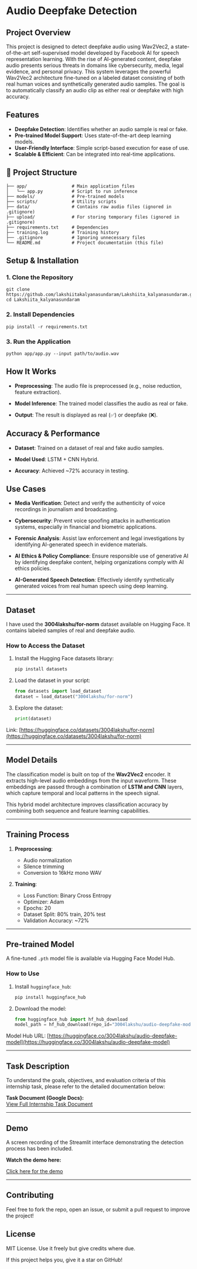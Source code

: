 
# Audio Deepfake Detection

## Project Overview  
This project is designed to detect deepfake audio using Wav2Vec2, a state-of-the-art self-supervised model developed by Facebook AI for speech representation learning. With the rise of AI-generated content, deepfake audio presents serious threats in domains like cybersecurity, media, legal evidence, and personal privacy.
This system leverages the powerful Wav2Vec2 architecture fine-tuned on a labeled dataset consisting of both real human voices and synthetically generated audio samples. The goal is to automatically classify an audio clip as either real or deepfake with high accuracy.

## Features  
- **Deepfake Detection**: Identifies whether an audio sample is real or fake.  
- **Pre-trained Model Support**: Uses state-of-the-art deep learning models.  
- **User-Friendly Interface**: Simple script-based execution for ease of use.  
- **Scalable & Efficient**: Can be integrated into real-time applications.  

## 📂 Project Structure  
```
├── app/                 # Main application files
│   └── app.py           # Script to run inference
├── models/              # Pre-trained models
├── scripts/             # Utility scripts
├── data/                # Contains raw audio files (ignored in .gitignore)
├── upload/              # For storing temporary files (ignored in .gitignore)
├── requirements.txt     # Dependencies
├── training.log         # Training history
├── .gitignore           # Ignoring unnecessary files
└── README.md            # Project documentation (this file)
```

## Setup & Installation  
### 1️. Clone the Repository  
```
git clone https://github.com/lakshiitakalyanasundaram/Lakshiita_kalyanasundaram.git  
cd Lakshiita_kalyanasundaram
```
### 2️. Install Dependencies
```
pip install -r requirements.txt
 ```

### 3️. Run the Application
```
python app/app.py --input path/to/audio.wav
```

## **How It Works**
- **Preprocessing**: The audio file is preprocessed (e.g., noise reduction, feature extraction).

- **Model Inference**: The trained model classifies the audio as real or fake.

- **Output**: The result is displayed as real (✅) or deepfake (❌).

## **Accuracy & Performance**
- **Dataset**: Trained on a dataset of real and fake audio samples.

- **Model Used**: LSTM + CNN Hybrid.

- **Accuracy**: Achieved ~72% accuracy in testing.

## Use Cases

- **Media Verification**: Detect and verify the authenticity of voice recordings in journalism and broadcasting.

- **Cybersecurity**: Prevent voice spoofing attacks in authentication systems, especially in financial and biometric applications.

- **Forensic Analysis**: Assist law enforcement and legal investigations by identifying AI-generated speech in evidence materials.

- **AI Ethics & Policy Compliance**: Ensure responsible use of generative AI by identifying deepfake content, helping organizations comply with AI ethics policies.

- **AI-Generated Speech Detection**: Effectively identify synthetically generated voices from real human speech using deep learning.
---

## Dataset  

I have used the **3004lakshu/for-norm** dataset available on Hugging Face. It contains labeled samples of real and deepfake audio.

### How to Access the Dataset  
1. Install the Hugging Face datasets library:
   ```bash
   pip install datasets
   ```

2. Load the dataset in your script:
   ```python
   from datasets import load_dataset
   dataset = load_dataset("3004lakshu/for-norm")
   ```

3. Explore the dataset:
   ```python
   print(dataset)
   ```

Link: [https://huggingface.co/datasets/3004lakshu/for-norm](https://huggingface.co/datasets/3004lakshu/for-norm)

---

## Model Details  

The classification model is built on top of the **Wav2Vec2** encoder. It extracts high-level audio embeddings from the input waveform. These embeddings are passed through a combination of **LSTM and CNN** layers, which capture temporal and local patterns in the speech signal.

This hybrid model architecture improves classification accuracy by combining both sequence and feature learning capabilities.

---

## Training Process  

1. **Preprocessing**:  
   - Audio normalization  
   - Silence trimming  
   - Conversion to 16kHz mono WAV

2. **Training**:  
   - Loss Function: Binary Cross Entropy  
   - Optimizer: Adam  
   - Epochs: 20  
   - Dataset Split: 80% train, 20% test  
   - Validation Accuracy: ~72%

---

## Pre-trained Model  

A fine-tuned `.pth` model file is available via Hugging Face Model Hub.

### How to Use  
1. Install `huggingface_hub`:
   ```bash
   pip install huggingface_hub
   ```

2. Download the model:
   ```python
   from huggingface_hub import hf_hub_download
   model_path = hf_hub_download(repo_id="3004lakshu/audio-deepfake-model", filename="deepfake_model.pth")
   ```

Model Hub URL: [https://huggingface.co/3004lakshu/audio-deepfake-model](https://huggingface.co/3004lakshu/audio-deepfake-model)

---

## Task Description  

To understand the goals, objectives, and evaluation criteria of this internship task, please refer to the detailed documentation below:

**Task Document (Google Docs):**  
[View Full Internship Task Document](https://docs.google.com/document/d/1A-vxewmCHlzjVEGx68Wg65CItiBBgoLNYx_Xd-3UcZk/edit?usp=sharing)

---

## Demo  

A screen recording of the Streamlit interface demonstrating the detection process has been included.

**Watch the demo here:** 

[Click here for the demo](https://drive.google.com/file/d/1Wl4rqkgmrAE0OWKcelehZdtTSFzeTu_8/view?usp=sharing)

---
## Contributing
Feel free to fork the repo, open an issue, or submit a pull request to improve the project!

## License
MIT License. Use it freely but give credits where due.

If this project helps you, give it a star on GitHub!
